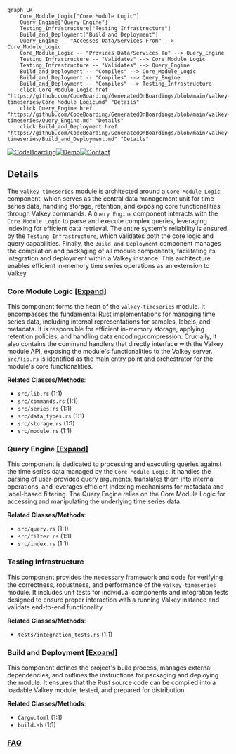 ```mermaid
graph LR
    Core_Module_Logic["Core Module Logic"]
    Query_Engine["Query Engine"]
    Testing_Infrastructure["Testing Infrastructure"]
    Build_and_Deployment["Build and Deployment"]
    Query_Engine -- "Accesses Data/Services From" --> Core_Module_Logic
    Core_Module_Logic -- "Provides Data/Services To" --> Query_Engine
    Testing_Infrastructure -- "Validates" --> Core_Module_Logic
    Testing_Infrastructure -- "Validates" --> Query_Engine
    Build_and_Deployment -- "Compiles" --> Core_Module_Logic
    Build_and_Deployment -- "Compiles" --> Query_Engine
    Build_and_Deployment -- "Compiles" --> Testing_Infrastructure
    click Core_Module_Logic href "https://github.com/CodeBoarding/GeneratedOnBoardings/blob/main/valkey-timeseries/Core_Module_Logic.md" "Details"
    click Query_Engine href "https://github.com/CodeBoarding/GeneratedOnBoardings/blob/main/valkey-timeseries/Query_Engine.md" "Details"
    click Build_and_Deployment href "https://github.com/CodeBoarding/GeneratedOnBoardings/blob/main/valkey-timeseries/Build_and_Deployment.md" "Details"
```

[![CodeBoarding](https://img.shields.io/badge/Generated%20by-CodeBoarding-9cf?style=flat-square)](https://github.com/CodeBoarding/CodeBoarding)[![Demo](https://img.shields.io/badge/Try%20our-Demo-blue?style=flat-square)](https://www.codeboarding.org/demo)[![Contact](https://img.shields.io/badge/Contact%20us%20-%20contact@codeboarding.org-lightgrey?style=flat-square)](mailto:contact@codeboarding.org)

## Details

The `valkey-timeseries` module is architected around a `Core Module Logic` component, which serves as the central data management unit for time series data, handling storage, retention, and exposing core functionalities through Valkey commands. A `Query Engine` component interacts with the `Core Module Logic` to parse and execute complex queries, leveraging indexing for efficient data retrieval. The entire system's reliability is ensured by the `Testing Infrastructure`, which validates both the core logic and query capabilities. Finally, the `Build and Deployment` component manages the compilation and packaging of all module components, facilitating its integration and deployment within a Valkey instance. This architecture enables efficient in-memory time series operations as an extension to Valkey.

### Core Module Logic [[Expand]](./Core_Module_Logic.md)
This component forms the heart of the `valkey-timeseries` module. It encompasses the fundamental Rust implementations for managing time series data, including internal representations for samples, labels, and metadata. It is responsible for efficient in-memory storage, applying retention policies, and handling data encoding/compression. Crucially, it also contains the command handlers that directly interface with the Valkey module API, exposing the module's functionalities to the Valkey server. `src/lib.rs` is identified as the main entry point and orchestrator for the module's core functionalities.


**Related Classes/Methods**:

- `src/lib.rs` (1:1)
- `src/commands.rs` (1:1)
- `src/series.rs` (1:1)
- `src/data_types.rs` (1:1)
- `src/storage.rs` (1:1)
- `src/module.rs` (1:1)


### Query Engine [[Expand]](./Query_Engine.md)
This component is dedicated to processing and executing queries against the time series data managed by the `Core Module Logic`. It handles the parsing of user-provided query arguments, translates them into internal operations, and leverages efficient indexing mechanisms for metadata and label-based filtering. The Query Engine relies on the Core Module Logic for accessing and manipulating the underlying time series data.


**Related Classes/Methods**:

- `src/query.rs` (1:1)
- `src/filter.rs` (1:1)
- `src/index.rs` (1:1)


### Testing Infrastructure
This component provides the necessary framework and code for verifying the correctness, robustness, and performance of the `valkey-timeseries` module. It includes unit tests for individual components and integration tests designed to ensure proper interaction with a running Valkey instance and validate end-to-end functionality.


**Related Classes/Methods**:

- `tests/integration_tests.rs` (1:1)


### Build and Deployment [[Expand]](./Build_and_Deployment.md)
This component defines the project's build process, manages external dependencies, and outlines the instructions for packaging and deploying the module. It ensures that the Rust source code can be compiled into a loadable Valkey module, tested, and prepared for distribution.


**Related Classes/Methods**:

- `Cargo.toml` (1:1)
- `build.sh` (1:1)




### [FAQ](https://github.com/CodeBoarding/GeneratedOnBoardings/tree/main?tab=readme-ov-file#faq)